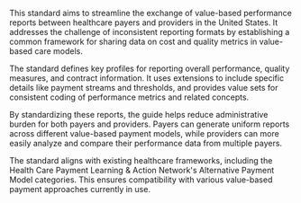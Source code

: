 This standard aims to streamline the exchange of value-based performance reports between healthcare payers and providers in the United States. It addresses the challenge of inconsistent reporting formats by establishing a common framework for sharing data on cost and quality metrics in value-based care models.

The standard defines key profiles for reporting overall performance, quality measures, and contract information. It uses extensions to include specific details like payment streams and thresholds, and provides value sets for consistent coding of performance metrics and related concepts.

By standardizing these reports, the guide helps reduce administrative burden for both payers and providers. Payers can generate uniform reports across different value-based payment models, while providers can more easily analyze and compare their performance data from multiple payers.

The standard aligns with existing healthcare frameworks, including the Health Care Payment Learning & Action Network's Alternative Payment Model categories. This ensures compatibility with various value-based payment approaches currently in use.